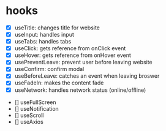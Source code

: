 # hooks

- [x] useTitle: changes title for website
- [x] useInput: handles input
- [x] useTabs: handles tabs
- [x] useClick: gets reference from onClick event
- [x] useHover: gets reference from onHover event
- [x] usePreventLeave: prevent user before leaving website
- [x] useConfirm: confirm modal
- [x] useBeforeLeave: catches an event when leaving broswer
- [x] useFadeIn: makes the content fade
- [x] useNetwork: handles network status (online/offline)
- [] useFullScreen
- [] useNotification
- [] useScroll
- [] useAxios
